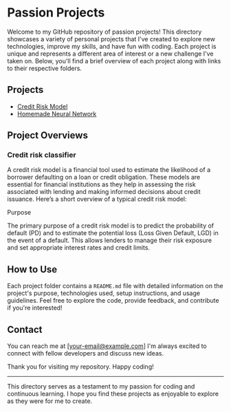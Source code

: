 # Passion Projects

Welcome to my GitHub repository of passion projects! This directory showcases a variety of personal projects that I've created to explore new technologies, improve my skills, and have fun with coding. Each project is unique and represents a different area of interest or a new challenge I've taken on. Below, you'll find a brief overview of each project along with links to their respective folders.

## Projects

- [Credit Risk Model](./Credit_Risk_Model)
- [Homemade Neural Network](./Neural_Network)

## Project Overviews

### Credit risk classifier
A credit risk model is a financial tool used to estimate the likelihood of a borrower defaulting on a loan or credit obligation. These models are essential for financial institutions as they help in assessing the risk associated with lending and making informed decisions about credit issuance. Here’s a short overview of a typical credit risk model:

Purpose

The primary purpose of a credit risk model is to predict the probability of default (PD) and to estimate the potential loss (Loss Given Default, LGD) in the event of a default. This allows lenders to manage their risk exposure and set appropriate interest rates and credit limits.

## How to Use

Each project folder contains a `README.md` file with detailed information on the project's purpose, technologies used, setup instructions, and usage guidelines. Feel free to explore the code, provide feedback, and contribute if you're interested!


## Contact

You can reach me at [your-email@example.com] I'm always excited to connect with fellow developers and discuss new ideas.

Thank you for visiting my repository. Happy coding!

---

This directory serves as a testament to my passion for coding and continuous learning. I hope you find these projects as enjoyable to explore as they were for me to create.
